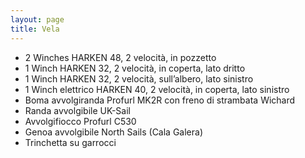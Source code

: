 ```yaml
---
layout: page
title: Vela
---
```


* 2 Winches HARKEN 48, 2 velocità, in pozzetto
* 1 Winch HARKEN 32, 2 velocità, in coperta, lato dritto
* 1 Winch HARKEN 32, 2 velocità, sull’albero, lato sinistro
* 1 Winch elettrico HARKEN 40, 2 velocità, in coperta, lato sinistro
* Boma avvolgiranda Profurl MK2R con freno di strambata Wichard
* Randa avvolgibile UK-Sail
* Avvolgifiocco Profurl C530
* Genoa avvolgibile North Sails (Cala Galera)
* Trinchetta su garrocci
